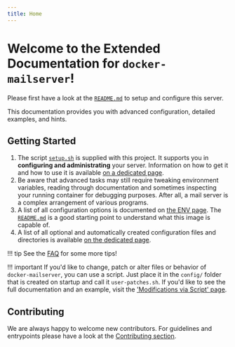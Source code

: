 ```yaml
---
title: Home
---
```


# Welcome to the Extended Documentation for `docker-mailserver`!

Please first have a look at the [`README.md`][github-file-readme] to setup and configure this server.

This documentation provides you with advanced configuration, detailed examples, and hints.

## Getting Started

1. The script [`setup.sh`][github-file-setupsh] is supplied with this project. It supports you in **configuring and administrating** your server. Information on how to get it and how to use it is available [on a dedicated page][docs-setupsh].
2. Be aware that advanced tasks may still require tweaking environment variables, reading through documentation and sometimes inspecting your running container for debugging purposes. After all, a mail server is a complex arrangement of various programs.
3. A list of all configuration options is documented on [the ENV page][docs-environment]. The [`README.md`][github-file-readme] is a good starting point to understand what this image is capable of.
4. A list of all optional and automatically created configuration files and directories is available [on the dedicated page][docs-optionalconfig].

!!! tip
    See the [FAQ][docs-faq] for some more tips!

!!! important
    If you'd like to change, patch or alter files or behavior of `docker-mailserver`, you can use a script. Just place it in the `config/` folder that is created on startup and call it `user-patches.sh`. If you'd like to see the full documentation and an example, visit the ['Modifications via Script' page][docs-userpatches].

## Contributing

We are always happy to welcome new contributors. For guidelines and entrypoints please have a look at the [Contributing section][docs-contributing].

[docs-contributing]: ./contributing/issues-and-pull-requests.md
[docs-faq]: ./faq.md
[docs-optionalconfig]: ./config/advanced/optional-config.md
[docs-setupsh]: ./config/setup.sh.md
[docs-userpatches]: ./config/advanced/override-defaults/user-patches.md
[docs-environment]: ./config/environment.md
[github-file-readme]: https://github.com/docker-mailserver/docker-mailserver/blob/master/README.md
[github-file-setupsh]: https://github.com/docker-mailserver/docker-mailserver/blob/master/setup.sh
